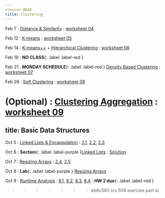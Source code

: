```yaml
---
<<<<<<< HEAD
title: Clustering
---
```


Feb 7 
: [Distance & Similarity](https://github.com/gallettilance/Data-Science-Fundamentals/raw/main/lecture_04/04_Distance_%26_Similarity.pdf) 
  : [worksheet 04](https://github.com/gallettilance/Data-Science-Fundamentals/blob/main/lecture_04/worksheet_04.ipynb) 

Feb 12 
: [K-means](https://github.com/gallettilance/Data-Science-Fundamentals/raw/main/lecture_05/05_Clustering_Kmeans.pdf) 
  : [worksheet 05](https://github.com/gallettilance/Data-Science-Fundamentals/blob/main/lecture_05/worksheet_05.ipynb) 

Feb 14 
: [K-means++](https://github.com/gallettilance/Data-Science-Fundamentals/raw/main/lecture_06/06_Kmeans++.pdf) + [Hierarchical Clustering](https://github.com/gallettilance/Data-Science-Fundamentals/raw/main/lecture_06/06_Hierarchical_Clustering.pdf) 
  : [worksheet 06](https://github.com/gallettilance/Data-Science-Fundamentals/blob/main/lecture_06/worksheet_06.ipynb) 

Feb 19
: **NO CLASS**{: .label .label-red } 

Feb 21 
: **MONDAY SCHEDULE**{: .label .label-red } [Density Based Clustering](https://github.com/gallettilance/Data-Science-Fundamentals/raw/main/lecture_07/07_Density_Based_Clustering.pdf) 
  : [worksheet 07](https://github.com/gallettilance/Data-Science-Fundamentals/blob/main/lecture_07/worksheet_07.ipynb) 

Feb 26 
: [Soft Clustering](https://github.com/gallettilance/Data-Science-Fundamentals/raw/main/lecture_08/08_Soft_Clustering.pdf) 
  : [worksheet 08](https://github.com/gallettilance/Data-Science-Fundamentals/blob/main/lecture_08/worksheet_08.ipynb) 

(Optional) 
: [Clustering Aggregation](https://github.com/gallettilance/Data-Science-Fundamentals/raw/main/lecture_09/09_Clustering_Aggregation.pdf) 
  : [worksheet 09](https://github.com/gallettilance/Data-Science-Fundamentals/blob/main/lecture_09/worksheet_09.ipynb) 
=======
title: Basic Data Structures
---

Oct 5
: [Linked Lists & Encapsulation](#)
  : [3.1](#), [2.2](#), [2.3](#)

Oct 6
: **Section**{: .label .label-purple }[Linked Lists](#)
  : [Solution](#)

Oct 7
: [Resizing Arrays](#)
  : [2.4](#), [2.5](#)

Oct 8
: **Lab**{: .label .label-purple } [Resizing Arrays](#)

Oct 9
: [Runtime Analysis](#)
  : [8.1](#), [8.2](#), [8.3](#), [8.4](#)
: **HW 2 due**{: .label .label-red }
>>>>>>> eb6c583 (cs 506 exercise part a)
